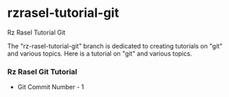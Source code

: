 # rzrasel-tutorial-git
Rz Rasel Tutorial Git

The "rz-rasel-tutorial-git" branch is dedicated to creating tutorials on "git" and various topics. Here is a tutorial on "git" and various topics.

### Rz Rasel Git Tutorial
- Git Commit Number - 1